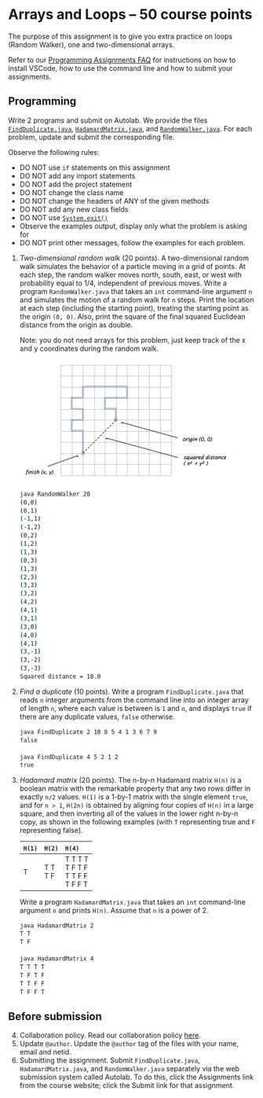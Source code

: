 # Arrays and Loops – 50 course points

The purpose of this assignment is to give you extra practice on loops (Random Walker), one and two-dimensional arrays.

Refer to our [Programming Assignments FAQ](https://introcs.cs.rutgers.edu/assignment-faq/) for instructions on how to install VSCode, how to use the command line and how to submit your assignments.

## Programming

Write 2 programs and submit on Autolab. We provide the files [`FindDuplicate.java`](FindDuplicate.java), [`HadamardMatrix.java`](HadamardMatrix.java), and [`RandomWalker.java`](RandomWalker.java). For each problem, update and submit the corresponding file.

Observe the following rules:

-  DO NOT use `if` statements on this assignment
-  DO NOT add any import statements
-  DO NOT add the project statement
-  DO NOT change the class name
-  DO NOT change the headers of ANY of the given methods
-  DO NOT add any new class fields
-  DO NOT use [`System.exit()`](<https://docs.oracle.com/en/java/javase/14/docs/api/java.base/java/lang/System.html#exit(int)>)
-  Observe the examples output, display only what the problem is asking for
-  DO NOT print other messages, follow the examples for each problem.

1. _Two-dimensional random walk_ (20 points). A two-dimensional random walk simulates the behavior of a particle moving in a grid of points. At each step, the random walker moves north, south, east, or west with probability equal to 1/4, independent of previous moves. Write a program `RandomWalker.java` that takes an `int` command-line argument `n` and simulates the motion of a random walk for `n` steps. Print the location at each step (including the starting point), treating the starting point as the origin `(0, 0)`. Also, print the square of the final squared Euclidean distance from the origin as double.

   Note: you do not need arrays for this problem, just keep track of the x and y coordinates during the random walk.

   ![Random walk](random-walk.png "Random walk")

   ```sh
   java RandomWalker 20
   (0,0)
   (0,1)
   (-1,1)
   (-1,2)
   (0,2)
   (1,2)
   (1,3)
   (0,3)
   (1,3)
   (2,3)
   (3,3)
   (3,2)
   (4,2)
   (4,1)
   (3,1)
   (3,0)
   (4,0)
   (4,1)
   (3,-1)
   (3,-2)
   (3,-3)
   Squared distance = 18.0
   ```

2. _Find a duplicate_ (10 points). Write a program `FindDuplicate.java` that reads `n` integer arguments from the command line into an integer array of length `n`, where each value is between is `1` and `n`, and displays `true` if there are any duplicate values, `false` otherwise.

   ```sh
   java FindDuplicate 2 10 8 5 4 1 3 6 7 9
   false

   java FindDuplicate 4 5 2 1 2
   true
   ```

3. _Hadamard matrix_ (20 points). The n-by-n Hadamard matrix `H(n)` is a boolean matrix with the remarkable property that any two rows differ in exactly `n/2` values. `H(1)` is a 1-by-1 matrix with the single element `true`, and for `n > 1`, `H(2n)` is obtained by aligning four copies of `H(n)` in a large square, and then inverting all of the values in the lower right n-by-n copy, as shown in the following examples (with `T` representing true and `F` representing false).

   | `H(1)` | `H(2)`     | `H(4)`                                   |
   | ------ | ---------- | ---------------------------------------- |
   | T      | T T<br>T F | T T T T<br>T F T F<br>T T F F<br>T F F T |

   Write a program `HadamardMatrix.java` that takes an `int` command-line argument `n` and prints `H(n)`. Assume that `n` is a power of 2.

   ```sh
   java HadamardMatrix 2
   T T
   T F

   java HadamardMatrix 4
   T T T T
   T F T F
   T T F F
   T F F T
   ```

## Before submission

4. Collaboration policy. Read our collaboration policy [here](https://introcs.cs.rutgers.edu/#academic-integrity).
5. Update `@author`. Update the `@author` tag of the files with your name, email and netid.
6. Submitting the assignment. Submit `FindDuplicate.java`, `HadamardMatrix.java`, and `RandomWalker.java` separately via the web submission system called Autolab. To do this, click the Assignments link from the course website; click the Submit link for that assignment.
